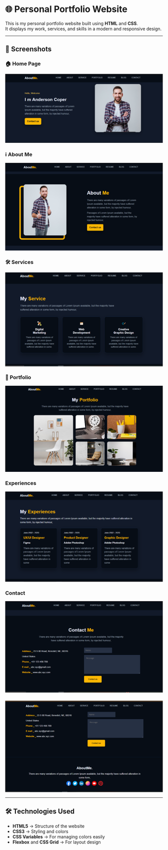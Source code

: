 # 🌐 Personal Portfolio Website

This is my personal portfolio website built using **HTML** and **CSS**.  
It displays my work, services, and skills in a modern and responsive design.

---

## 📸 Screenshots

### 🏠 Home Page
![s1](screenshots/s1.PNG)

### ℹ️ About Me
![s2](screenshots/s2.PNG)

### 🛠️ Services
![s3](screenshots/s3.PNG)

### 🎨 Portfolio
![s4](screenshots\s4.png)

###  Experiences
![s5](screenshots/s5.PNG)

### Contact 
![s6](screenshots/s6.PNG)

###
![s7](screenshots/s7.PNG)

---

## 🛠️ Technologies Used
- **HTML5** → Structure of the website
- **CSS3** → Styling and colors
- **CSS Variables** → For managing colors easily
- **Flexbox** and **CSS Grid** → For layout design
